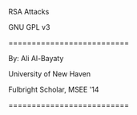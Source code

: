 RSA Attacks

GNU GPL v3

==========================

By: Ali Al-Bayaty

University of New Haven

Fulbright Scholar, MSEE '14

==========================
